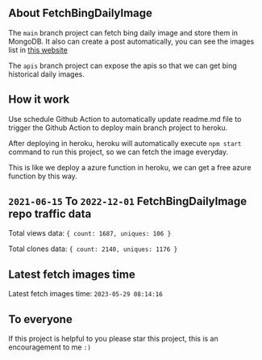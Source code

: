 ## About FetchBingDailyImage

The `main` branch project can fetch bing daily image and store them in MongoDB.
It also can create a post automatically, you can see the images list in [this website](https://oursalbum.netlify.app)

The `apis` branch project can expose the apis so that we can get bing historical daily images.

## How it work

Use schedule Github Action to automatically update readme.md file to trigger the Github Action to deploy main branch project to heroku.

After deploying in heroku, heroku will automatically execute `npm start` command to run this project, so we can fetch the image everyday.

This is like we deploy a azure function in heroku, we can get a free azure function by this way.

## `2021-06-15` To `2022-12-01` FetchBingDailyImage repo traffic data

Total views data: `{ count: 1687, uniques: 106 }`

Total clones data: `{ count: 2140, uniques: 1176 }`

## Latest fetch images time

Latest fetch images time: `2023-05-29 08:14:16`

## To everyone

If this project is helpful to you please star this project, this is an encouragement to me `:)`



